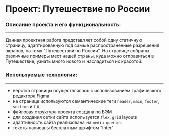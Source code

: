 # Проект: Путешествие по России

### Описание проекта и его функциональность:
___


Данная проектная работа представляет собой одну статичную страницу, адаптированную под самые распространённые разрешения экранов, 
на тему "Путешествий по России". На странице собраны различные примеры мест нашей страны, куда можно отправиться в Путешествие,
узнать много нового и насладиться их красотой.


### Используемые технологии:
___
- верстка страницы осуществлялась с использованием графического редактора Figma
- на странице используются семантические теги `header`, `main`, `footer`, `section` и т.д.
- файловая структура проекта создана по БЭМ
- для создания сетки сайта используется `flex`, `grid` layouts
- адаптивность сайта реализована на `media queries`
- тексты написаны бесплатным шрифтом "Inter"
